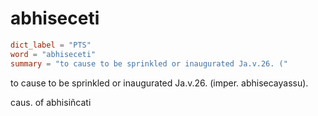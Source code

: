 # abhiseceti

``` toml
dict_label = "PTS"
word = "abhiseceti"
summary = "to cause to be sprinkled or inaugurated Ja.v.26. ("
```

to cause to be sprinkled or inaugurated Ja.v.26. (imper. abhisecayassu).

caus. of abhisiñcati

